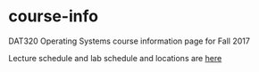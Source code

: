 # course-info
DAT320 Operating Systems course information page for Fall 2017

Lecture schedule and lab schedule and locations are [here](https://no.timeedit.net/web/uis/db1/ansatt/ri13Q555g70827Q0g1QY9Y52Z665X275766Y550yZ05Q.html)
